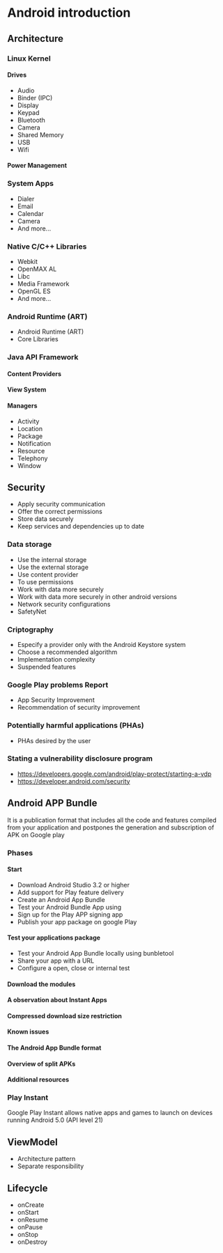 # Android introduction

## Architecture

### Linux Kernel

#### Drives

- Audio
- Binder (IPC)
- Display
- Keypad
- Bluetooth
- Camera
- Shared Memory
- USB
- Wifi

#### Power Management

### System Apps

- Dialer
- Email
- Calendar
- Camera
- And more...

### Native C/C++ Libraries

- Webkit
- OpenMAX AL
- Libc
- Media Framework
- OpenGL ES
- And more...

### Android Runtime (ART)

- Android Runtime (ART)
- Core Libraries

### Java API Framework

#### Content Providers

#### View System

#### Managers

- Activity
- Location
- Package
- Notification
- Resource
- Telephony
- Window

## Security

- Apply security communication
- Offer the correct permissions
- Store data securely
- Keep services and dependencies up to date

### Data storage

- Use the internal storage
- Use the external storage
- Use content provider
- To use permissions
- Work with data more securely
- Work with data more securely in other android versions
- Network security configurations
- SafetyNet

### Criptography

- Especify a provider only with the Android Keystore system
- Choose a recommended algorithm
- Implementation complexity
- Suspended features

### Google Play problems Report

- App Security Improvement
- Recommendation of security improvement

### Potentially harmful applications (PHAs)

- PHAs desired by the user

### Stating a vulnerability disclosure program

- <https://developers.google.com/android/play-protect/starting-a-vdp>
- <https://developer.android.com/security>

## Android APP Bundle

It is a publication format that includes all the code and features compiled
from your application and postpones the generation and subscription
of APK on Google play

### Phases

#### Start

- Download Android Studio 3.2 or higher
- Add support for Play feature delivery
- Create an Android App Bundle
- Test your Android Bundle App using
- Sign up for the Play APP signing app
- Publish your app package on google Play

#### Test your applications package

- Test your Android App Bundle locally using bunbletool
- Share your app with a URL
- Configure a open, close or internal test

#### Download the modules

#### A observation about Instant Apps

#### Compressed download size restriction

#### Known issues

#### The Android App Bundle format

#### Overview of split APKs

#### Additional resources

### Play Instant

Google Play Instant allows native apps and games to launch on devices running Android 5.0 (API level 21)

## ViewModel

- Architecture pattern
- Separate responsibility

## Lifecycle

- onCreate
- onStart
- onResume
- onPause
- onStop
- onDestroy
